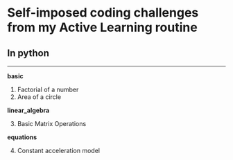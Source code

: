 # Self-imposed coding challenges from my Active Learning routine
## In python
---
**basic**

1. Factorial of a number
2. Area of a circle

**linear_algebra**

3. Basic Matrix Operations

**equations**

4. Constant acceleration model

